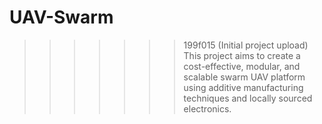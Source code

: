 # UAV-Swarm
>>>>>>> 199f015 (Initial project upload)
This project aims to create a cost-effective, modular, and scalable swarm UAV platform using additive manufacturing techniques and locally sourced electronics.
